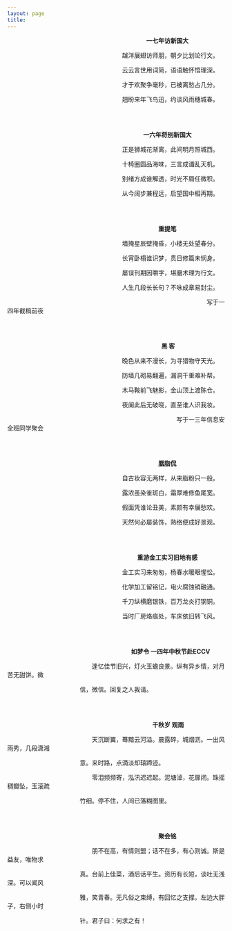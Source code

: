 ```yaml
---
layout: page
title:  
---
```

<p>&emsp;&emsp;&emsp;&emsp;&emsp;&emsp;&emsp;&emsp;&emsp;&emsp;&emsp;&emsp;&emsp;&emsp;&emsp;&emsp;&emsp;&emsp;&emsp;&emsp;&emsp;&emsp;&emsp;<strong>一七年访新国大</strong></p>
<p>&emsp;&emsp;&emsp;&emsp;&emsp;&emsp;&emsp;&emsp;&emsp;&emsp;&emsp;&emsp;&emsp;&emsp;&emsp;&emsp;&emsp;&emsp;&emsp;越洋展翅访师朋，朝夕比划论行文。</p>
<p>&emsp;&emsp;&emsp;&emsp;&emsp;&emsp;&emsp;&emsp;&emsp;&emsp;&emsp;&emsp;&emsp;&emsp;&emsp;&emsp;&emsp;&emsp;&emsp;云云言世用词简，语语触怀悟理深。</p>
<p>&emsp;&emsp;&emsp;&emsp;&emsp;&emsp;&emsp;&emsp;&emsp;&emsp;&emsp;&emsp;&emsp;&emsp;&emsp;&emsp;&emsp;&emsp;&emsp;才于欢聚争毫秒，已被离愁占几分。</p>
<p>&emsp;&emsp;&emsp;&emsp;&emsp;&emsp;&emsp;&emsp;&emsp;&emsp;&emsp;&emsp;&emsp;&emsp;&emsp;&emsp;&emsp;&emsp;&emsp;翘盼来年飞鸟迅，约谈风雨穗城春。</p>

<br>
<br>

<p>&emsp;&emsp;&emsp;&emsp;&emsp;&emsp;&emsp;&emsp;&emsp;&emsp;&emsp;&emsp;&emsp;&emsp;&emsp;&emsp;&emsp;&emsp;&emsp;&emsp;&emsp;&emsp;&ensp;<strong>一六年将别新国大</strong></p>
<p>&emsp;&emsp;&emsp;&emsp;&emsp;&emsp;&emsp;&emsp;&emsp;&emsp;&emsp;&emsp;&emsp;&emsp;&emsp;&emsp;&emsp;&emsp;&emsp;正是狮城花渐离，此间明月照城西。</p>
<p>&emsp;&emsp;&emsp;&emsp;&emsp;&emsp;&emsp;&emsp;&emsp;&emsp;&emsp;&emsp;&emsp;&emsp;&emsp;&emsp;&emsp;&emsp;&emsp;十椅圈圆品海味，三言成谶乱天机。</p>
<p>&emsp;&emsp;&emsp;&emsp;&emsp;&emsp;&emsp;&emsp;&emsp;&emsp;&emsp;&emsp;&emsp;&emsp;&emsp;&emsp;&emsp;&emsp;&emsp;别绪方成谁解透，时光不屑任微积。</p>
<p>&emsp;&emsp;&emsp;&emsp;&emsp;&emsp;&emsp;&emsp;&emsp;&emsp;&emsp;&emsp;&emsp;&emsp;&emsp;&emsp;&emsp;&emsp;&emsp;从今阔步兼程远，启望国中相再期。</p>

<br>
<br>

<p>&emsp;&emsp;&emsp;&emsp;&emsp;&emsp;&emsp;&emsp;&emsp;&emsp;&emsp;&emsp;&emsp;&emsp;&emsp;&emsp;&emsp;&emsp;&emsp;&emsp;&emsp;&emsp;&emsp;&emsp;&emsp;<strong>重提笔</strong></p>
<p>&emsp;&emsp;&emsp;&emsp;&emsp;&emsp;&emsp;&emsp;&emsp;&emsp;&emsp;&emsp;&emsp;&emsp;&emsp;&emsp;&emsp;&emsp;&emsp;墙掩星辰壁掩昏，小楼无处望春分。</p>
<p>&emsp;&emsp;&emsp;&emsp;&emsp;&emsp;&emsp;&emsp;&emsp;&emsp;&emsp;&emsp;&emsp;&emsp;&emsp;&emsp;&emsp;&emsp;&emsp;长宵卧榻谁识梦，贯日修篇未悯身。</p>
<p>&emsp;&emsp;&emsp;&emsp;&emsp;&emsp;&emsp;&emsp;&emsp;&emsp;&emsp;&emsp;&emsp;&emsp;&emsp;&emsp;&emsp;&emsp;&emsp;屡误刊期因嚼字，堪磨术理为行文。</p>
<p>&emsp;&emsp;&emsp;&emsp;&emsp;&emsp;&emsp;&emsp;&emsp;&emsp;&emsp;&emsp;&emsp;&emsp;&emsp;&emsp;&emsp;&emsp;&emsp;人生几段长长句？不咏成章易封尘。</p>
<p>&emsp;&emsp;&emsp;&emsp;&emsp;&emsp;&emsp;&emsp;&emsp;&emsp;&emsp;&emsp;&emsp;&emsp;&emsp;&emsp;&emsp;&emsp;&emsp;&emsp;&emsp;&emsp;&emsp;&emsp;&emsp;&emsp;&emsp;&emsp;&emsp;&emsp;&emsp;&emsp;&emsp;写于一四年截稿前夜</p>

<br>
<br>

<p>&emsp;&emsp;&emsp;&emsp;&emsp;&emsp;&emsp;&emsp;&emsp;&emsp;&emsp;&emsp;&emsp;&emsp;&emsp;&emsp;&emsp;&emsp;&emsp;&emsp;&emsp;&emsp;&emsp;&emsp;&emsp;&ensp;<strong>黑 客</strong></p>
<p>&emsp;&emsp;&emsp;&emsp;&emsp;&emsp;&emsp;&emsp;&emsp;&emsp;&emsp;&emsp;&emsp;&emsp;&emsp;&emsp;&emsp;&emsp;&emsp;晚色从来不漫长，为寻猎物守天光。</p>
<p>&emsp;&emsp;&emsp;&emsp;&emsp;&emsp;&emsp;&emsp;&emsp;&emsp;&emsp;&emsp;&emsp;&emsp;&emsp;&emsp;&emsp;&emsp;&emsp;防墙几砌易翻遍，漏洞千重难补帮。</p>
<p>&emsp;&emsp;&emsp;&emsp;&emsp;&emsp;&emsp;&emsp;&emsp;&emsp;&emsp;&emsp;&emsp;&emsp;&emsp;&emsp;&emsp;&emsp;&emsp;木马鞍前飞魅影，金山顶上渡陈仓。</p>
<p>&emsp;&emsp;&emsp;&emsp;&emsp;&emsp;&emsp;&emsp;&emsp;&emsp;&emsp;&emsp;&emsp;&emsp;&emsp;&emsp;&emsp;&emsp;&emsp;夜阑此后无破晓，直至谁人识我妆。</p>
<p>&emsp;&emsp;&emsp;&emsp;&emsp;&emsp;&emsp;&emsp;&emsp;&emsp;&emsp;&emsp;&emsp;&emsp;&emsp;&emsp;&emsp;&emsp;&emsp;&emsp;&emsp;&emsp;&emsp;&emsp;&emsp;&emsp;&emsp;&emsp;写于一三年信息安全班同学聚会</p>

<br>
<br>

<p>&emsp;&emsp;&emsp;&emsp;&emsp;&emsp;&emsp;&emsp;&emsp;&emsp;&emsp;&emsp;&emsp;&emsp;&emsp;&emsp;&emsp;&emsp;&emsp;&emsp;&emsp;&emsp;&emsp;&emsp;&emsp;<strong>胭脂侃</strong></p>
<p>&emsp;&emsp;&emsp;&emsp;&emsp;&emsp;&emsp;&emsp;&emsp;&emsp;&emsp;&emsp;&emsp;&emsp;&emsp;&emsp;&emsp;&emsp;&emsp;自古妆容无两样，从来脂粉只一般。</p>
<p>&emsp;&emsp;&emsp;&emsp;&emsp;&emsp;&emsp;&emsp;&emsp;&emsp;&emsp;&emsp;&emsp;&emsp;&emsp;&emsp;&emsp;&emsp;&emsp;露浓虽染雀斑白，霜厚难修鱼尾宽。</p>
<p>&emsp;&emsp;&emsp;&emsp;&emsp;&emsp;&emsp;&emsp;&emsp;&emsp;&emsp;&emsp;&emsp;&emsp;&emsp;&emsp;&emsp;&emsp;&emsp;假面凭谁论丑美，素颜有幸展愁欢。</p>
<p>&emsp;&emsp;&emsp;&emsp;&emsp;&emsp;&emsp;&emsp;&emsp;&emsp;&emsp;&emsp;&emsp;&emsp;&emsp;&emsp;&emsp;&emsp;&emsp;天然何必屡装饰，熟络便成好景观。</p>

<br>
<br>

<p>&emsp;&emsp;&emsp;&emsp;&emsp;&emsp;&emsp;&emsp;&emsp;&emsp;&emsp;&emsp;&emsp;&emsp;&emsp;&emsp;&emsp;&emsp;&emsp;&emsp;&emsp;&ensp;<strong>重游金工实习旧地有感</strong></p>
<p>&emsp;&emsp;&emsp;&emsp;&emsp;&emsp;&emsp;&emsp;&emsp;&emsp;&emsp;&emsp;&emsp;&emsp;&emsp;&emsp;&emsp;&emsp;&emsp;金工实习来匆匆，杨春水暖眼惺忪。</p>
<p>&emsp;&emsp;&emsp;&emsp;&emsp;&emsp;&emsp;&emsp;&emsp;&emsp;&emsp;&emsp;&emsp;&emsp;&emsp;&emsp;&emsp;&emsp;&emsp;化学加工留铭记，电火腐蚀销融通。</p>
<p>&emsp;&emsp;&emsp;&emsp;&emsp;&emsp;&emsp;&emsp;&emsp;&emsp;&emsp;&emsp;&emsp;&emsp;&emsp;&emsp;&emsp;&emsp;&emsp;千刀纵横磨银铁，百万龙炎打钢铜。</p>
<p>&emsp;&emsp;&emsp;&emsp;&emsp;&emsp;&emsp;&emsp;&emsp;&emsp;&emsp;&emsp;&emsp;&emsp;&emsp;&emsp;&emsp;&emsp;&emsp;当时厂房烙痕处，车床依旧转飞风。</p>

<br>
<br>

<p>&emsp;&emsp;&emsp;&emsp;&emsp;&emsp;&emsp;&emsp;&emsp;&emsp;&emsp;&emsp;&emsp;&emsp;&emsp;&emsp;&emsp;&emsp;&emsp;&emsp;&ensp;<strong>如梦令 一四年中秋节赴ECCV</strong></p>
<p>&emsp;&emsp;&emsp;&emsp;&emsp;&emsp;&emsp;&emsp;&emsp;&emsp;&emsp;&emsp;&emsp;&emsp;逢忆佳节旧兴，灯火玉蟾良景。纵有异乡情，对月苦无甜饼。微</p>
<p>&emsp;&emsp;&emsp;&emsp;&emsp;&emsp;&emsp;&emsp;&emsp;&emsp;&emsp;&emsp;信，微信。回复之人我请。</p>

<br>
<br>

<p>&emsp;&emsp;&emsp;&emsp;&emsp;&emsp;&emsp;&emsp;&emsp;&emsp;&emsp;&emsp;&emsp;&emsp;&emsp;&emsp;&emsp;&emsp;&emsp;&emsp;&emsp;&emsp;&emsp;&emsp;<strong>千秋岁 观雨</strong></p>
<p>&emsp;&emsp;&emsp;&emsp;&emsp;&emsp;&emsp;&emsp;&emsp;&emsp;&emsp;&emsp;&emsp;&emsp;天沉断翼，蓦黯云河溢。晨露碎，城烟沥。一出风雨秀，几段潇湘</p>
<p>&emsp;&emsp;&emsp;&emsp;&emsp;&emsp;&emsp;&emsp;&emsp;&emsp;&emsp;&emsp;意。来时路，点滴淡却辕蹄迹。</p>
<p>&emsp;&emsp;&emsp;&emsp;&emsp;&emsp;&emsp;&emsp;&emsp;&emsp;&emsp;&emsp;&emsp;&emsp;零泪频频寄，泓汛迟迟起。泥塘淖，花扉闭。珠摇稠瓣坠，玉滚疏</p>
<p>&emsp;&emsp;&emsp;&emsp;&emsp;&emsp;&emsp;&emsp;&emsp;&emsp;&emsp;&emsp;竹细。停不住，人间已落糊图里。</p>

<br>
<br>

<p>&emsp;&emsp;&emsp;&emsp;&emsp;&emsp;&emsp;&emsp;&emsp;&emsp;&emsp;&emsp;&emsp;&emsp;&emsp;&emsp;&emsp;&emsp;&emsp;&emsp;&emsp;&emsp;&emsp;&emsp;&emsp;<strong>聚会铭</strong></p>
<p>&emsp;&emsp;&emsp;&emsp;&emsp;&emsp;&emsp;&emsp;&emsp;&emsp;&emsp;&emsp;&emsp;&emsp;朋不在高，有情则盟；话不在多，有心则诚。斯是益友，唯物求</p>
<p>&emsp;&emsp;&emsp;&emsp;&emsp;&emsp;&emsp;&emsp;&emsp;&emsp;&emsp;&emsp;真。台前上佳菜，酒后话平生。资历有长短，谈吐无浅深。可以闻风</p>
<p>&emsp;&emsp;&emsp;&emsp;&emsp;&emsp;&emsp;&emsp;&emsp;&emsp;&emsp;&emsp;雅，笑青春。无凡俗之束缚，有回忆之支撑。左边大胖子，右侧小时</p>
<p>&emsp;&emsp;&emsp;&emsp;&emsp;&emsp;&emsp;&emsp;&emsp;&emsp;&emsp;&emsp;针。君子曰：何求之有！</p>